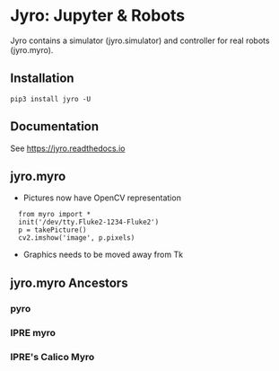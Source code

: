 # Jyro: Jupyter & Robots

Jyro contains a simulator (jyro.simulator) and controller for real robots (jyro.myro).

## Installation

```
pip3 install jyro -U
```

## Documentation

See https://jyro.readthedocs.io

## jyro.myro

- Pictures now have OpenCV representation
```
  from myro import *
  init('/dev/tty.Fluke2-1234-Fluke2')
  p = takePicture()
  cv2.imshow('image', p.pixels)
```
- Graphics needs to be moved away from Tk

## jyro.myro Ancestors
### pyro
### IPRE myro
### IPRE's Calico Myro
